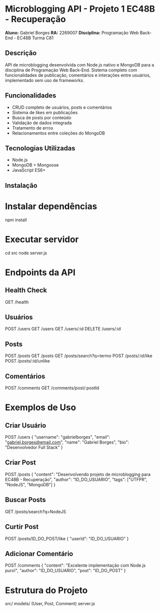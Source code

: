 # Microblogging API - Projeto 1 EC48B - Recuperação

**Aluno:** Gabriel Borges
**RA:** 2269007
**Disciplina:** Programação Web Back-End - EC48B Turma C81

## Descrição
API de microblogging desenvolvida com Node.js nativo e MongoDB para a disciplina de Programação Web Back-End. Sistema completo com funcionalidades de publicação, comentários e interações entre usuários, implementado sem uso de frameworks.

## Funcionalidades
- CRUD completo de usuários, posts e comentários
- Sistema de likes em publicações
- Busca de posts por conteúdo
- Validação de dados integrada
- Tratamento de erros
- Relacionamentos entre coleções do MongoDB

## Tecnologias Utilizadas
- Node.js
- MongoDB + Mongoose
- JavaScript ES6+

## Instalação
# Instalar dependências
npm install

# Executar servidor
cd src
node server.js

# Endpoints da API

## Health Check
GET /health

## Usuários
POST /users
GET /users
GET /users/:id
DELETE /users/:id

## Posts
POST /posts
GET /posts
GET /posts/search?q=termo
POST /posts/:id/like
POST /posts/:id/unlike

## Comentários
POST /comments
GET /comments/post/:postId

# Exemplos de Uso
## Criar Usuário
POST /users
{
  "username": "gabrielborges",
  "email": "gabriel.borges@email.com", 
  "name": "Gabriel Borges",
  "bio": "Desenvolvedor Full Stack"
}

## Criar Post
POST /posts
{
  "content": "Desenvolvendo projeto de microblogging para EC48B - Recuperação",
  "author": "ID_DO_USUARIO",
  "tags": ["UTFPR", "NodeJS", "MongoDB"]
}

## Buscar Posts
GET /posts/search?q=NodeJS

## Curtir Post
POST /posts/ID_DO_POST/like
{
  "userId": "ID_DO_USUARIO"
}

## Adicionar Comentário
POST /comments
{
  "content": "Excelente implementação com Node.js puro!",
  "author": "ID_DO_USUARIO", 
  "post": "ID_DO_POST"
}

# Estrutura do Projeto
src/
models/ (User, Post, Comment)
server.js

